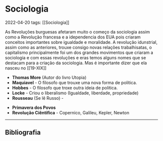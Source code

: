# Sociologia
2022-04-20
tags: [[Sociologia]]

As Revoluções burguesas afetaram muito o começo da sociologia assim como a Revolução francesa e a idependencia dos EUA pois criaram conceitos importantes sobre igualdade e moralidade. A revolução idunstrial, assim como as anteriores, trouxe consigo novas relações trabalhisatas, o capitalismo principalmente foi um dos grandes movimentos que criaram a sociologia e com essas revoluções e eras temos alguns nomes que se destacam para a criação da sociologia. Mas é importante dizer que ela nasceu no [[19-XIX]]

* **Thomas More** (Autor do livro Utopia)
* **Maquiavel** - O filosofo que trouxe uma nova forma de politica.
* **Hobbes** - O filosofo que troxe outra ideia de politica.
* **Locke** - Criou o liberalismo (Igualdade, liberdade, propriedade)
* **Rousseau** (Se lê Russo) - 
- **Primavera dos Povos** 
- **Revolução Ciêntifica** - Copernico, Galileu, Kepler, Newton 


-----------------------------------------------
## Bibliografia
